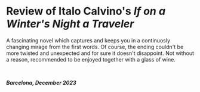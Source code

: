 &nbsp;

# Review of Italo Calvino's _If on a Winter's Night a Traveler_

A fascinating novel which captures and keeps you in a continuosly changing mirage from the first words.
Of course, the ending couldn't be more twisted and unexpected and for sure it doesn't disappoint.
Not without a reason, recommended to be enjoyed together with a glass of wine.

&nbsp;

***Barcelona, December 2023*** 
